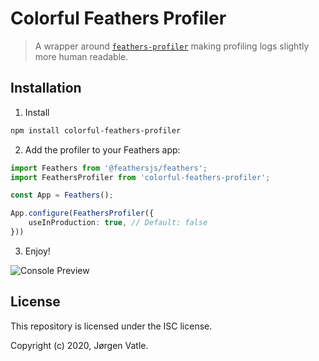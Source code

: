 # Colorful Feathers Profiler
> A wrapper around [`feathers-profiler`](https://github.com/feathers-plus/feathers-profiler) making profiling logs
> slightly more human readable.


## Installation
1. Install
```bash
npm install colorful-feathers-profiler
```

2. Add the profiler to your Feathers app:
```typescript
import Feathers from '@feathersjs/feathers';
import FeathersProfiler from 'colorful-feathers-profiler';

const App = Feathers();

App.configure(FeathersProfiler({
    useInProduction: true, // Default: false
}))
```

3. Enjoy!

![Console Preview](https://i.gyazo.com/1fb66e2e4529f712c88a075c7be39e87.png)

## License
This repository is licensed under the ISC license.

Copyright (c) 2020, Jørgen Vatle.
